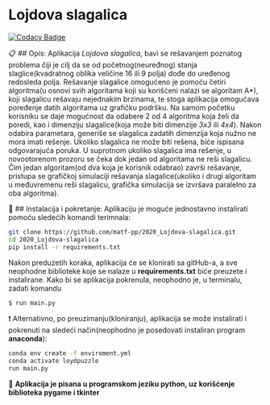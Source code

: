 # Lojdova slagalica

[![Codacy Badge](https://api.codacy.com/project/badge/Grade/ef68343b3be3489ca58dea50fe2eb14a)](https://app.codacy.com/gh/matf-pp/2020_Lojdova-slagalica?utm_source=github.com&utm_medium=referral&utm_content=matf-pp/2020_Lojdova-slagalica&utm_campaign=Badge_Grade_Dashboard)

:clipboard: ## Opis:
Aplikacija _Lojdova slagalica_, bavi se rešavanjem poznatog problema čiji je cilj da se od početnog(neuređnog) stanja slaglice(kvadratnog oblika veličine 16 ili 9 polja) dođe do uređenog redosleda polja. Rešavanje slagalice omogućeno je pomoću četiri algoritma(u osnovi svih algoritama koji su korišćeni nalazi se algoritam A*), koji slagalicu rešavaju nejednakim brzinama, te stoga aplikacija omogućava poređenje datih algoritama uz grafičku podršku. Na samom početku korisniku se daje mogućnost da odabere 2 od 4 algoritma koja želi da poredi, kao i dimenziju slagalice(koja može biti dimenzije _3x3_ ili _4x4_). Nakon odabira parametara, generiše se slagalica zadatih dimenzija koja nužno ne mora imati rešenje. Ukoliko slagalica ne može biti rešena, biće ispisana odgovarajuća poruka. U suprotnom ukoliko slagalica ima rešenje, u novootorenom prozoru se čeka dok jedan od algoritama ne reši slagalicu. Čim jedan algoritam(od dva koja je korisnik odabrao) završi rešavanje, pristupa se grafičkoj simulaciji rešavanja slagalice(ukoliko i drugi algoritam u međuvremenu reši slagalicu, grafička simulacija se izvršava paralelno za oba algoritma).

:hammer: ## Instalacija i pokretanje:
Aplikaciju je moguće jednostavno instalirati pomoću sledećih komandi terimnala:
```sh
git clone https://github.com/matf-pp/2020_Lojdova-slagalica.git
cd 2020_Lojdova-slagalica
pip install -r requirements.txt
```
Nakon preduzetih koraka, aplikacija će se klonirati sa gitHub-a, a sve neophodne biblioteke koje se nalaze u **requirements.txt** biće preuzete i instalirane. Kako bi se aplikacija pokrenula, neophodno je, u terminalu, zadati komandu
```sh
$ run main.py
```

:heavy_exclamation_mark: Alternativno, po preuzimanju(kloniranju), aplikacija se može instalirati i pokrenuti na sledeći način(neophodno je posedovati instaliran program **anaconda**):
```sh
conda env create -f enviroment.yml
conda activate loydpuzzle
run main.py
```

:open_file_folder: **Aplikacija je pisana u programskom jeziku python, uz korišćenje biblioteka pygame i tkinter**